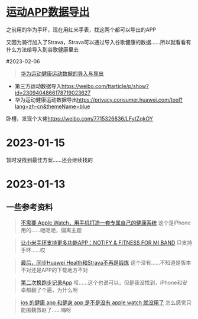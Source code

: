 # [运动APP数据导出](https://github.com/noteMay/blog/issues/21)

之前用的华为手环，现在用红米手表，找这两个都可以导出的APP

又因为骑行加入了Strava，Strava可以通过导入谷歌健康的数据……所以就看看有什么方法给导入到谷歌健康里去

#2023-02-06

> [华为运动健康运动数据的导入与导出](https://weibo.com/ttarticle/p/show?id=2309404866178719023627)

- 第三方运动数据导入<https://weibo.com/ttarticle/p/show?id=2309404866178719023627>
- 华为运动健康运动数据导出<https://privacy.consumer.huawei.com/tool?lang=zh-cn&themeName=blue>

卧槽，发现个大佬<https://weibo.com/7715326836/LFytZqkOY>

# 2023-01-15

暂时没找到最佳方案……还会继续找的

# 2023-01-13

## 一些参考资料

> [不需要 Apple Watch，用手机打造一套专属自己的健康系统](https://sspai.com/post/28698)
这个是iPhone用的……呃呃呃，偏离主题

> [让小米手环支持更多功能APP：NOTIFY & FITNESS FOR MI BAND](https://x1g.la/notify-fitness-for-mi-band.html)
只支持手环……哎

> [最后，同步Huawei Health和Strava不再是锻炼](https://0xzx.com/2022090406132599844.html)
这个没有……不知道是版本不对还是APP的下载地方不对

> [第二次换跑步记录App](https://lusuzi.com/life/2nd-changed-the-running-record-app/)
哎……这个也说可以，但是我没找到，iPhone和安卓都翻了个遍，为什么啊

> [ios 的健康 app 和健身 app 是不是没有 apple watch 就没用了](https://v2ex.com/t/882087)
怎么感觉只能围魏救赵了……嗨呀